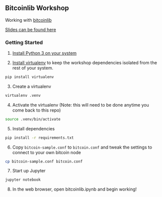 
## Bitcoinlib Workshop

Working with [bitcoinlib](https://github.com/1200wd/bitcoinlib)

[Slides can be found here](https://docs.google.com/presentation/d/e/2PACX-1vTSKfzb92DMjGBiuHqGnfNuA3A8x0kcFiHPBGBW-RELY-Et9bTKEwNAcMwUAtKzsMQR-wpPFNxYK0rG/pub?start=false&loop=false&delayms=3000)

### Getting Started

1. [Install Python 3 on your system](https://docs.python-guide.org/starting/installation/)

2. [Install virtualenv](https://virtualenv.pypa.io/en/latest/) to keep the workshop dependencies isolated from the rest of your system.

```bash
pip install virtualenv
```

3. Create a virtualenv

```bash
virtualenv .venv
```

4. Activate the virtualenv (Note: this will need to be done anytime you come back to this repo)

```bash
source .venv/bin/activate
```

5. Install dependencies

```bash
pip install -r requirements.txt
```

6. Copy `bitcoin-sample.conf` to `bitcoin.conf` and tweak the settings to connect to your own bitcoin node

```bash
cp bitcoin-sample.conf bitcoin.conf
```

7. Start up Jupyter

```bash
jupyter notebook
```

8. In the web browser, open bitcoinlib.ipynb and begin working!

